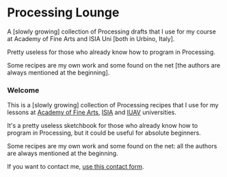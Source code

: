 Processing Lounge
=================

A [slowly growing] collection of Processing drafts that I use for my course at Academy of Fine Arts and ISIA Uni [both in Urbino, Italy].

Pretty useless for those who already know how to program in Processing.

Some recipes are my own work and some found on the net [the authors are always mentioned at the beginning].

### Welcome
This is a [slowly growing] collection of Processing recipes that I use for my lessons at [Academy of Fine Arts](http://www.accademiadiurbino.it), [ISIA](http://isiaurbino.net) and [IUAV](http://www.iuav.it/) universities.

It's a pretty useless sketchbook for those who already know how to program in Processing, but it could be useful for absolute beginners.

Some recipes are my own work and some found on the net: all the authors are always mentioned at the beginning.

If you want to contact me, [use this contact form](http://davideriboli.net/void/?page_id=340).
